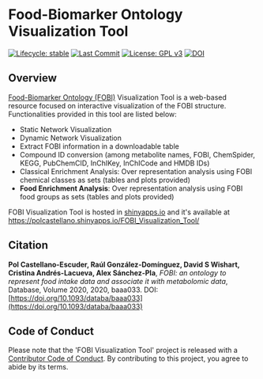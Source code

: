 # Food-Biomarker Ontology Visualization Tool

<!-- badges: start --> 

[![Lifecycle: stable](https://img.shields.io/badge/lifecycle-stable-brightgreen.svg)](https://www.tidyverse.org/lifecycle/#stable)
[![Last Commit](https://img.shields.io/github/last-commit/pcastellanoescuder/FOBI_Visualization_Tool.svg)](https://github.com/pcastellanoescuder/FOBI_Visualization_Tool/commits/master)
[![License: GPL v3](https://img.shields.io/badge/License-GPLv3-blue.svg)](https://www.gnu.org/licenses/gpl-3.0)
[![DOI](https://img.shields.io/badge/DOI-https%3A%2F%2Fdoi.org%2F10.1093%2Fdataba%2Fbaaa033-blue)](https://doi.org/10.1093/databa/baaa033)  

<!-- badges: end -->

## Overview

[Food-Biomarker Ontology (FOBI)](https://doi.org/10.1093/databa/baaa033) Visualization Tool is a web-based resource focused on interactive visualization of the FOBI structure. Functionalities provided in this tool are listed below:

  - Static Network Visualization
  - Dynamic Network Visualization
  - Extract FOBI information in a downloadable table
  - Compound ID conversion (among metabolite names, FOBI, ChemSpider, KEGG, PubChemCID, InChIKey, InChICode and HMDB IDs)
  - Classical Enrichment Analysis: Over representation analysis using FOBI chemical classes as sets (tables and plots provided)
  - **Food Enrichment Analysis**: Over representation analysis using FOBI food groups as sets (tables and plots provided)

FOBI Visualization Tool is hosted in [shinyapps.io](https://www.shinyapps.io) and it's available at https://polcastellano.shinyapps.io/FOBI_Visualization_Tool/

## Citation

**Pol Castellano-Escuder, Raúl González-Domínguez, David S Wishart, Cristina Andrés-Lacueva, Alex Sánchez-Pla**, _FOBI: an ontology to represent food intake data and associate it with metabolomic data_, Database, Volume 2020, 2020, baaa033. DOI: [https://doi.org/10.1093/databa/baaa033](https://doi.org/10.1093/databa/baaa033)   

## Code of Conduct

Please note that the 'FOBI Visualization Tool' project is released with a [Contributor Code of Conduct](https://contributor-covenant.org/version/2/0/CODE_OF_CONDUCT.html). By contributing to this project, you agree to abide by its terms.
